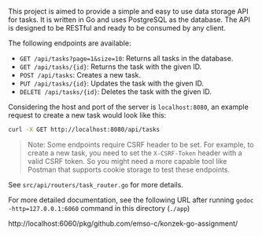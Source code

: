 This project is aimed to provide a simple and easy to use data storage API for tasks.
It is written in Go and uses PostgreSQL as the database.
The API is designed to be RESTful and ready to be consumed by any client.

The following endpoints are available:
- `GET /api/tasks?page=1&size=10`: Returns all tasks in the database.
- `GET /api/tasks/{id}`: Returns the task with the given ID.
- `POST /api/tasks`: Creates a new task.
- `PUT /api/tasks/{id}`: Updates the task with the given ID.
- `DELETE /api/tasks/{id}`: Deletes the task with the given ID.

Considering the host and port of the server is `localhost:8080`, an example request to create a new task would look like this:
```bash
curl -X GET http://localhost:8080/api/tasks
```
> Note: Some endpoints require CSRF header to be set. For example, to create a new task, you need to set the `X-CSRF-Token` header with a valid CSRF token. So you might need a more capable tool like Postman that supports cookie storage to test these endpoints.

See `src/api/routers/task_router.go` for more details.


For more detailed documentation, see the following URL after running `godoc -http=127.0.0.1:6060` command in this directory (`./app`)

http://localhost:6060/pkg/github.com/emso-c/konzek-go-assignment/